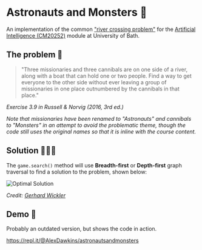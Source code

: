 # Astronauts and Monsters 🛶

An implementation of the common ["river crossing problem"](https://en.wikipedia.org/wiki/River_crossing_puzzle) for the [Artificial Intelligence (CM20252)](http://www.bath.ac.uk/catalogues/2017-2018/cm/CM20252.html) module at University of Bath.

## The problem 👺
> "Three missionaries and three cannibals are on one side of a river, along with a boat that can hold one or two people. Find a way to get everyone to the other side without ever leaving a group of missionaries in one place outnumbered by the cannibals in that place."

*Exercise 3.9 in Russell & Norvig (2016, 3rd ed.)*

*Note that missionaries have been renamed to "Astronauts" and cannibals to "Monsters" in an attempt to avoid the problematic theme, though the code still uses the original names so that it is inline with the course content.*

## Solution 👩🏼‍🚀
The ```game.search()``` method will use **Breadth-first** or **Depth-first** graph traversal to find a solution to the problem, shown below:

![Optimal Solution](http://www.aiai.ed.ac.uk/~gwickler/images/mc-search-space.png)

*Credit: [Gerhard Wickler](http://www.aiai.ed.ac.uk/~gwickler/missionaries.html)*

## Demo 🌊
Probably an outdated version, but shows the code in action.

https://repl.it/@AlexDawkins/astronautsandmonsters
